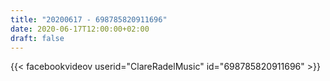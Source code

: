 ```yaml
---
title: "20200617 - 698785820911696"
date: 2020-06-17T12:00:00+02:00
draft: false
---
```


{{< facebookvideov userid="ClareRadelMusic" id="698785820911696" >}}